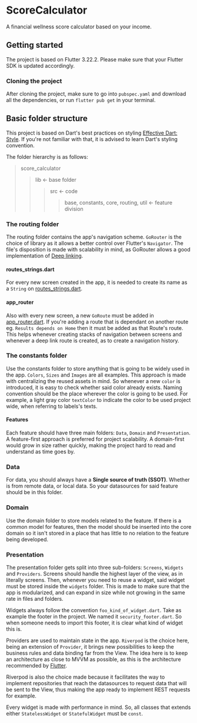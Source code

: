# ScoreCalculator

A financial wellness score calculator based on your income.

## Getting started

The project is based on Flutter 3.22.2. Please make sure that your Flutter SDK is updated accordingly.

### Cloning the project

After cloning the project, make sure to go into `pubspec.yaml` and download all the dependencies, or run `flutter pub get` in your terminal.

## Basic folder structure

This project is based on Dart's best practices on styling [Effective Dart: Style](https://dart.dev/effective-dart/style#do-name-libraries-and-source-files-using-lowercase_with_underscores). If you're not familiar with that, it is advised to learn Dart's styling convention.

The folder hierarchy is as follows:
> score_calculator
>> lib <- base folder
>>> src <- code
>>>> base, constants, core, routing, util <- feature division


### The routing folder

The routing folder contains the app's navigation scheme. `GoRouter` is the choice of library as it allows a better control over Flutter's `Navigator`. The file's disposition is made with scalability in mind, as GoRouter allows a good implementation of [Deep linking](https://docs.flutter.dev/ui/navigation/deep-linking).

#### routes_strings.dart

For every new screen created in the app, it is needed to create its name as a `String` on [routes_strings.dart](/score_calculator/lib/src/routing/routes_strings.dart).

#### app_router

Also with every new screen, a new `GoRoute` must be added in [app_router.dart](/score_calculator/lib/src/routing/app_router.dart). If you're adding a route that is dependant on another route eg. `Results depends on Home` then it must be added as that Route's route. This helps whenever creating stacks of navigation between screens and whenever a deep link route is created, as to create a navigation history.

### The constants folder

Use the constants folder to store anything that is going to be widely used in the app. `Colors`, `Sizes` and `Images` are all examples. This approach is made with centralizing the reused assets in mind. So whenever a new `color` is introduced, it is easy to check whether said color already exists. Naming convention should be the place wherever the color is going to be used. For example, a light gray color `textColor` to indicate the color to be used project wide, when referring to labels's texts.

#### Features

Each feature should have three main folders: `Data`, `Domain` and `Presentation`. A feature-first approach is preferred for project scalability. A domain-first would grow in size rather quickly, making the project hard to read and understand as time goes by.


### Data

For data, you should always have a **Single source of truth (SSOT)**. Whether is from remote data, or local data. So your datasources for said feature should be in this folder.


### Domain

Use the domain folder to store models related to the feature. If there is a common model for features, then the model should be inserted into the core domain so it isn't stored in a place that has little to no relation to the feature being developed.

### Presentation

The presentation folder gets split into three sub-folders: `Screens`, `Widgets` and `Providers`. Screens should handle the highest layer of the view, as in literally screens. Then, whenever you need to reuse a widget, said widget must be stored inside the `widgets` folder. This is made to make sure that the app is modularized, and can expand in size while not growing in the same rate in files and folders. 

Widgets always follow the convention `foo_kind_of_widget.dart`. Take as example the footer in the project. We named it `security_footer.dart`. So when someone needs to import this footer, it is clear what kind of widget this is.

Providers are used to maintain state in the app. `Riverpod` is the choice here, being an extension of `Provider`, it brings new possibilities to keep the business rules and data binding far from the View. The idea here is to keep an architecture as close to MVVM as possible, as this is the architecture recommended by [Flutter](https://docs.flutter.dev/app-architecture). 

Riverpod is also the choice made because it facilitates the way to implement repositories that reach the datasources to request data that will be sent to the View, thus making the app ready to implement REST requests for example.

Every widget is made with performance in mind. So, all classes that extends either `StatelessWidget` or `StatefulWidget` must be `const`.

